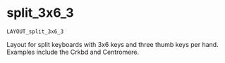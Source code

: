 # split_3x6_3

    LAYOUT_split_3x6_3

Layout for split keyboards with 3x6 keys and three thumb keys per hand. Examples include the Crkbd and Centromere.
